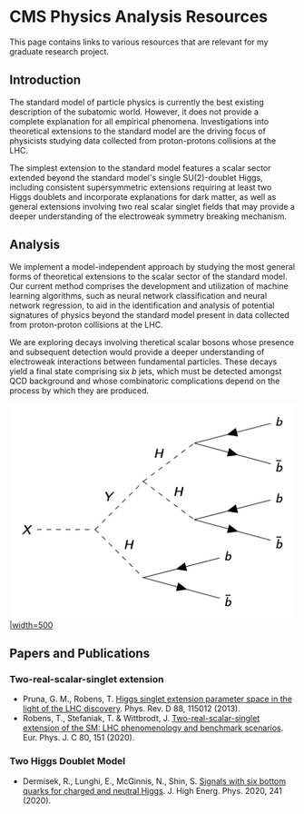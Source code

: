 # CMS Physics Analysis Resources 

This page contains links to various resources that are relevant for my graduate research project.

## Introduction

The standard model of particle physics is currently the best existing description of the subatomic world. However, it does not provide a complete explanation for all empirical phenomena. Investigations into theoretical extensions to the standard model are the driving focus of physicists studying data collected from proton-protons collisions at the LHC.

The simplest extension to the standard model features a scalar sector extended beyond the standard model's single SU(2)-doublet Higgs, including consistent supersymmetric extensions requiring at least two Higgs doublets and incorporate explanations for dark matter, as well as general extensions involving two real scalar singlet fields that may provide a deeper understanding of the electroweak symmetry breaking mechanism.

## Analysis

We implement a model-independent approach by studying the most general forms of theoretical extensions to the scalar sector of the standard model. Our current method comprises the development and utilization of machine learning algorithms, such as neural network classification and neural network regression, to aid in the identification and analysis of potential signatures of physics beyond the standard model present in data collected from proton-proton collisions at the LHC.

We are exploring decays involving theretical scalar bosons whose presence and subsequent detection would provide a deeper understanding of electroweak interactions between fundamental particles. These decays yield a final state comprising six *b* jets, which must be detected amongst QCD background and whose combinatoric complications depend on the process by which they are produced.

[![img](figures/trsm_bp3_feynman_diagram.png)|width=500](figures/trsm_bp3_feynman_diagram.png)

## Papers and Publications

### Two-real-scalar-singlet extension

- Pruna, G. M., Robens, T. [Higgs singlet extension parameter space in the light of the LHC discovery](https://doi.org/10.1103/PhysRevD.88.115012). Phys. Rev. D 88, 115012 (2013).
- Robens, T., Stefaniak, T. & Wittbrodt, J. [Two-real-scalar-singlet extension of the SM: LHC phenomenology and benchmark scenarios](https://doi.org/10.1140/epjc/s10052-020-7655-x). Eur. Phys. J. C 80, 151 (2020).


### Two Higgs Doublet Model

- Dermisek, R., Lunghi, E., McGinnis, N., Shin, S. [Signals with six bottom quarks for charged and neutral Higgs](10.1007/JHEP07(2020)241). J. High Energ. Phys. 2020, 241 (2020).